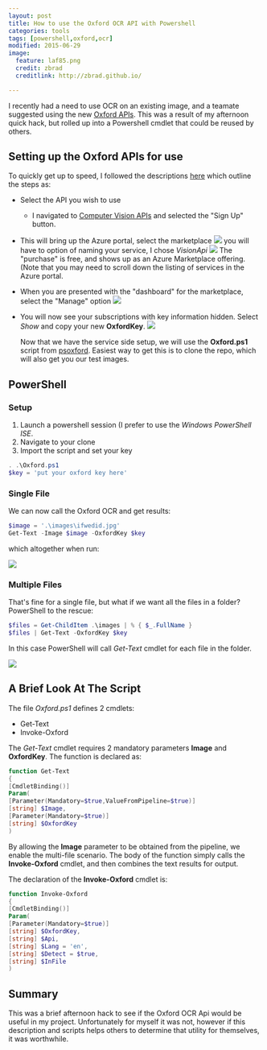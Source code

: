 ```yaml
---
layout: post
title: How to use the Oxford OCR API with Powershell
categories: tools
tags: [powershell,oxford,ocr]
modified: 2015-06-29
image:
  feature: laf85.png
  credit: zbrad
  creditlink: http://zbrad.github.io/

---
```


I recently had a need to use OCR on an existing image, and a teamate suggested using
the new [Oxford APIs](https://www.projectoxford.ai/doc/general/overview). This was a result of my afternoon
quick hack, but rolled up into a Powershell cmdlet that could be reused by others.

## Setting up the Oxford APIs for use ##

To quickly get up to speed, I followed the descriptions [here](https://www.projectoxford.ai/doc/general/subscription-key-mgmt) which outline the steps as:

- Select the API you wish to use
  - I navigated to [Computer Vision APIs](https://www.projectoxford.ai/vision) and selected the "Sign Up" button.
- This will bring up the Azure portal, select the marketplace
  ![](/images/psoxford/select-from-marketplace.png)
  you will have to option of naming your service, I chose *VisionApi*
  ![](/images/psoxford/portal.png)
  The "purchase" is free, and shows up as an Azure Marketplace offering. (Note that you may need to scroll down the listing of services in the Azure portal.
- When you are presented with the "dashboard" for the marketplace, select the "Manage" option
  ![](/images/psoxford/visionapi_dashboard.png)
- You will now see your subscriptions with key information hidden.  Select *Show* and copy your new **OxfordKey**.
  ![](/images/psoxford/show-key.png)

  Now that we have the service side setup, we will use the **Oxford.ps1** script from [psoxford](https://github.com/zbrad/psoxford).  Easiest way to get this is to clone the repo, which will also get you our test images.

## PowerShell ##

### Setup ###

1. Launch a powershell session (I prefer to use the *Windows PowerShell ISE*.
1. Navigate to your clone
1. Import the script and set your key

```powershell
. .\Oxford.ps1
$key = 'put your oxford key here'
```

### Single File ###

We can now call the Oxford OCR and get results:

```powershell
$image = '.\images\ifwedid.jpg'
Get-Text -Image $image -OxfordKey $key
```

which altogether when run:

![](/images/psoxford/get-text-single.png)



### Multiple Files ###

That's fine for a single file, but what if we want all the files in a folder?  PowerShell to the rescue:

```powershell
$files = Get-ChildItem .\images | % { $_.FullName }
$files | Get-Text -OxfordKey $key
```

In this case PowerShell will call *Get-Text* cmdlet for each file in the folder.

![](/images/psoxford/get-text-multi.png)

## A Brief Look At The Script ##

The file *Oxford.ps1* defines 2 cmdlets:
- Get-Text
- Invoke-Oxford

The *Get-Text* cmdlet requires 2 mandatory parameters **Image** and **OxfordKey**.   The function is declared as:

```powershell
function Get-Text
{
[CmdletBinding()]
Param(
[Parameter(Mandatory=$true,ValueFromPipeline=$true)]
[string] $Image,
[Parameter(Mandatory=$true)]
[string] $OxfordKey
)
```

By allowing the **Image** parameter to be obtained from the pipeline, we enable the multi-file scenario.
The body of the function simply calls the **Invoke-Oxford** cmdlet, and then combines the text results for output.

The declaration of the **Invoke-Oxford** cmdlet is:

```powershell
function Invoke-Oxford
{
[CmdletBinding()]
Param(
[Parameter(Mandatory=$true)]
[string] $OxfordKey,
[string] $Api,
[string] $Lang = 'en',
[string] $Detect = $true,
[string] $InFile
)
```

## Summary ##

This was a brief afternoon hack to see if the Oxford OCR Api would be useful in my project.  Unfortunately for myself it was not, however
if this description and scripts helps others to determine that utility for themselves, it was worthwhile.


        


